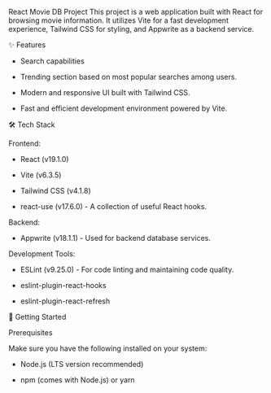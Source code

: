 React Movie DB Project
This project is a web application built with React for browsing movie information. It utilizes Vite for a fast development experience, Tailwind CSS for styling, and Appwrite as a backend service.

✨ Features
  - Search capabilities

  - Trending section based on most popular searches among users.

  - Modern and responsive UI built with Tailwind CSS.

  - Fast and efficient development environment powered by Vite.

🛠️ Tech Stack

Frontend:

  - React (v19.1.0)

  - Vite (v6.3.5)

  - Tailwind CSS (v4.1.8)

  - react-use (v17.6.0) - A collection of useful React hooks.

Backend:

  - Appwrite (v18.1.1) - Used for backend database services.

Development Tools:

  - ESLint (v9.25.0) - For code linting and maintaining code quality.

  - eslint-plugin-react-hooks

  - eslint-plugin-react-refresh

🚀 Getting Started

Prerequisites

Make sure you have the following installed on your system:

  - Node.js (LTS version recommended)

  - npm (comes with Node.js) or yarn


